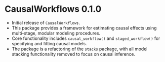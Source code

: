 # CausalWorkflows 0.1.0

* Initial release of `CausalWorkflows`.
* This package provides a framework for estimating causal effects using multi-stage, modular modeling procedures.
* Core functionality includes `causal_workflow()` and `staged_workflow()` for specifying and fitting causal models.
* The package is a refactoring of the `stacks` package, with all model stacking functionality removed to focus on causal inference.